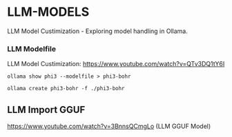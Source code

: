 # LLM-MODELS
LLM Model Custimization - Exploring model handling in Ollama.
### LLM Modelfile
LLM Model Custimization: https://www.youtube.com/watch?v=QTv3DQ1tY6I
```
ollama show phi3 --modelfile > phi3-bohr
```
```
ollama create phi3-bohr -f ./phi3-bohr
```
## LLM Import GGUF
https://www.youtube.com/watch?v=3BnnsQCmgLo (LLM GGUF Model)
